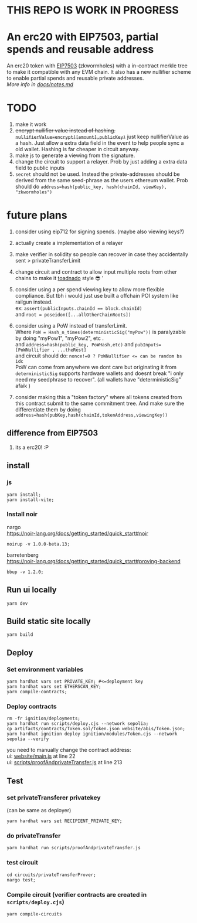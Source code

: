# THIS REPO IS WORK IN PROGRESS

# An erc20 with EIP7503, partial spends and reusable address
An erc20 token with [EIP7503](https://eips.ethereum.org/EIPS/eip-7503) (zkwormholes) with a in-contract merkle tree to make it compatible with any EVM chain. It also has a new nullifier scheme to enable partial spends and reusable private addresses.  
*More info in [docs/notes.md](https://github.com/jimjimvalkema/scrollZkWormholes/blob/main/docs/notes.md#L1)*

<!-- **Try it out here: https://scrollzkwormholes.jimjim.dev/**  
<!-- TODO -> *Or on ipfs: https://bafybeia3aeuhou4jwtoakvds7ya5qxe5hwjqchmabvvvuwvd6thnqubgzm.ipfs.dweb.link/* -->


<!-- ![ui](./screenshots/2privates1privateTransferui.png)   -->

<!-- ### deployment on scroll sepolia
https://sepolia.scrollscan.com/address/0x6A0e54612253d97Fd2c3dbb73BDdBAFfca531A9B


## WARNING WORK IN PROGRESS
The code here in barely tested and has 3 inflation bugs.  
These are: anyone can call `setTrustedStorageRoot` and `mint`.  
Also EOA<->zkwormhole address collisions can be created.  
*More info in [docs/notes.md](https://github.com/jimjimvalkema/scrollZkWormholes/blob/main/docs/notes.md#L8)* -->

# TODO
1. make  it work
1. ~~encrypt nullifier value instead of hashing. `nullifierValue=encrypt([amount],publicKey)`~~ just keep nullifierValue as a hash. Just allow a extra data field in the event to help people sync a old wallet. Hashing is far cheaper in circuit anyway. 
1. make js to generate a viewing from the signature.
1. change the circuit to support a relayer. Prob by just adding a extra data field to public inputs
1. `secret` should not be used. Instead the private-addresses should be derived from the same seed-phrase as the users ethereum wallet. Prob should do `address=hash(public_key, hash(chainId, viewKey), "zkwormholes")`


# future plans
1. consider using eip712 for signing spends. (maybe also viewing keys?)
1. actually create a implementation of a relayer
1. make verifier in solidity so people can recover in case they accidentally sent > privateTransferLimit
1. change circuit and contract to allow input multiple roots from other chains to make it [toadnado](https://github.com/nodestarQ/toadnado) style 😎  '
1. consider using a per spend viewing key to allow more flexible compliance. But tbh i would just use built a offchain POI system like railgun instead.  
ex: `assert(publicInputs.chainId == block.chainId)`   
and `root = poseidon([...allOtherChainRoots])`  

1. consider using a PoW instead of transferLimit.  
Where `PoW = Hash_n_times(deterministicSig("myPow"))` is paralyzable by doing "myPow1", "myPow2", etc  .  
and `address=hash(public_key, PoWHash,etc)` and `pubInputs=[PoWNullifier , ...theRest]`  
and circuit should do: `nonce!=0 ? PoWNullifier <= can be random bs idc`  
PoW can come from anywhere we dont care but originating it from `deterministicSig` supports hardware wallets and doesnt break "i only need my seedphrase to recover". (all wallets have "deterministicSig" afaik )

1. consider making this a "token factory" where all tokens created from this contract submit to the same commitment tree. And make sure the differentiate them by doing `address=hash(pubKey,hash(chainId,tokenAddress,viewingKey))`


## difference from EIP7503
1. its a erc20! :P

## install
### js
```shell
yarn install;
yarn install-vite;
```
### Install noir
nargo  
https://noir-lang.org/docs/getting_started/quick_start#noir
```shell
noirup -v 1.0.0-beta.13;
```
barretenberg  
https://noir-lang.org/docs/getting_started/quick_start#proving-backend  
```shell
bbup -v 1.2.0;
```
<!-- ```shell
bbup -v 1.0.0-beta.1;
``` -->

## Run ui locally
```shell
yarn dev
```

## Build static site locally
```shell
yarn build
```

## Deploy
### Set environment variables
```shell
yarn hardhat vars set PRIVATE_KEY; #<=deployment key
yarn hardhat vars set ETHERSCAN_KEY;
yarn compile-contracts;
```

### Deploy contracts
<!-- TODO dont do recompile circuits in scripts/deploy.cjs  -->
```shell
rm -fr ignition/deployments;
yarn hardhat run scripts/deploy.cjs --network sepolia;
cp artifacts/contracts/Token.sol/Token.json website/abis/Token.json;
yarn hardhat ignition deploy ignition/modules/Token.cjs --network sepolia --verify 
```
you need to manually change the contract address:  
ui: [website/main.js](https://github.com/jimjimvalkema/scrollZkWormholes/blob/main/) at line 22     
ui: [scripts/proofAndprivateTransfer.js](https://github.com/jimjimvalkema/scrollZkWormholes/blob/main/scripts/proofAndprivateTransfer.js#L213) at line 213    


## Test
### set privateTransferer privatekey 
(can be same as deployer)
```shell
yarn hardhat vars set RECIPIENT_PRIVATE_KEY;
```  
  
### do privateTransfer
```shell
yarn hardhat run scripts/proofAndprivateTransfer.js 
```


### test circuit
```shell
cd circuits/privateTransferProver;
nargo test;
```

### Compile circuit (verifier contracts are created in `scripts/deploy.cjs`)
```shell
yarn compile-circuits 
```